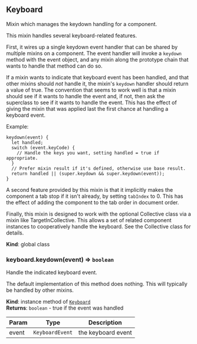 <a name="Keyboard"></a>
## Keyboard
Mixin which manages the keydown handling for a component.

This mixin handles several keyboard-related features.

First, it wires up a single keydown event handler that can be shared by
multiple mixins on a component. The event handler will invoke a `keydown`
method with the event object, and any mixin along the prototype chain that
wants to handle that method can do so.

If a mixin wants to indicate that keyboard event has been handled, and that
other mixins should *not* handle it, the mixin's `keydown` handler should
return a value of true. The convention that seems to work well is that a
mixin should see if it wants to handle the event and, if not, then ask the
superclass to see if it wants to handle the event. This has the effect of
giving the mixin that was applied last the first chance at handling a
keyboard event.

Example:

    keydown(event) {
      let handled;
      switch (event.keyCode) {
        // Handle the keys you want, setting handled = true if appropriate.
      }
      // Prefer mixin result if it's defined, otherwise use base result.
      return handled || (super.keydown && super.keydown(event));
    }

A second feature provided by this mixin is that it implicitly makes the
component a tab stop if it isn't already, by setting `tabIndex` to 0. This
has the effect of adding the component to the tab order in document order.

Finally, this mixin is designed to work with the optional Collective class
via a mixin like TargetInCollective. This allows a set of related component
instances to cooperatively handle the keyboard. See the Collective class
for details.

**Kind**: global class  
<a name="Keyboard+keydown"></a>
### keyboard.keydown(event) ⇒ <code>boolean</code>
Handle the indicated keyboard event.

The default implementation of this method does nothing. This will
typically be handled by other mixins.

**Kind**: instance method of <code>[Keyboard](#Keyboard)</code>  
**Returns**: <code>boolean</code> - true if the event was handled  

| Param | Type | Description |
| --- | --- | --- |
| event | <code>KeyboardEvent</code> | the keyboard event |

